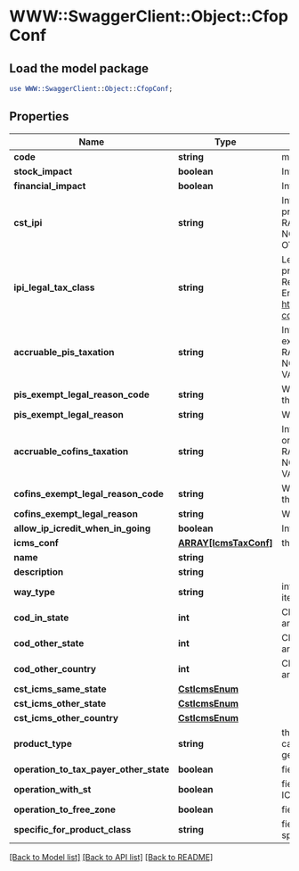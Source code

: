 # WWW::SwaggerClient::Object::CfopConf

## Load the model package
```perl
use WWW::SwaggerClient::Object::CfopConf;
```

## Properties
Name | Type | Description | Notes
------------ | ------------- | ------------- | -------------
**code** | **string** | main unique identificator | 
**stock_impact** | **boolean** | Inform that the process has inventory impact. | [optional] 
**financial_impact** | **boolean** | Inform that the process has financial impact. | [optional] 
**cst_ipi** | **string** | Inform if this process is subject to IPI taxation on output process - &#39;T&#39;  # TAXABLE - &#39;Z&#39;  # TAXABLE WITH RATE&#x3D;0.00 - &#39;E&#39;  # EXEMPT - &#39;H&#39;  # SUSPENDED - &#39;N&#39;  # NO TAXABLE     - &#39;I&#39;  # IMMUNE - &#39;O&#39;  # OTHER - &#39;OZ&#39; # OTHER AND ZERO VALUES  | [optional] 
**ipi_legal_tax_class** | **string** | Legal tax classificação for IPI (enquadramento) When the processo has CST IPI 52 or 54, is mandatory inform Reason Code, see Anexo XIV - Código de Enquadramento Legal do IPI from  http://www.nfe.fazenda.gov.br/portal/exibirArquivo.aspx?conteudo&#x3D;mCnJajU4BKU&#x3D;  | [optional] 
**accruable_pis_taxation** | **string** | Inform if this item by nature is subject to PIS taxation or exempt - &#39;T&#39; # TAXABLE - &#39;Z&#39; # TAXABLE WITH RATE&#x3D;0.00 - &#39;E&#39; # EXEMPT - &#39;H&#39; # SUSPENDED - &#39;N&#39; # NO TAXABLE - &#39;O&#39; # OTHER - &#39;OZ&#39;# OTHER AND ZERO VALUES  | [optional] 
**pis_exempt_legal_reason_code** | **string** | When exempt, taxable with zero, suspended, not taxable, this field holds the official code number | [optional] 
**pis_exempt_legal_reason** | **string** | When specifi reason, this field has the description | [optional] 
**accruable_cofins_taxation** | **string** | Inform if this item by nature is subject to COFINS taxation or exempt - &#39;T&#39;  # TAXABLE - &#39;Z&#39;  # TAXABLE WITH RATE&#x3D;0.00 - &#39;E&#39;  # EXEMPT - &#39;H&#39;  # SUSPENDED - &#39;N&#39;  # NO TAXABLE     - &#39;O&#39;  # OTHER - &#39;OZ&#39; # OTHER AND ZERO VALUES  | [optional] 
**cofins_exempt_legal_reason_code** | **string** | When exempt, taxable with zero, suspended, not taxable, this field holds the official code number | [optional] 
**cofins_exempt_legal_reason** | **string** | When specifi reason, this field has the description | [optional] 
**allow_ip_icredit_when_in_going** | **boolean** | Inform that the process allow IPI credit to Input process | [optional] 
**icms_conf** | [**ARRAY[IcmsTaxConf]**](IcmsTaxConf.md) | the map key is state code | [optional] 
**name** | **string** |  | 
**description** | **string** |  | [optional] 
**way_type** | **string** | inform if the transaction is an operation to internalizing item or value | [optional] 
**cod_in_state** | **int** | CFOP code (tax code operation) when the transactions are within the same state. | [optional] 
**cod_other_state** | **int** | CFOP code (tax code operation) when the transactions are to another state. | [optional] 
**cod_other_country** | **int** | CFOP code (tax code operation) when the transactions are to another country. | [optional] 
**cst_icms_same_state** | [**CstIcmsEnum**](CstIcmsEnum.md) |  | [optional] 
**cst_icms_other_state** | [**CstIcmsEnum**](CstIcmsEnum.md) |  | [optional] 
**cst_icms_other_country** | [**CstIcmsEnum**](CstIcmsEnum.md) |  | [optional] 
**product_type** | **string** | this field is used to define right CFOP, one operation type can be specialized to item product, item merchandise or generic | [optional] 
**operation_to_tax_payer_other_state** | **boolean** | field used to indicate an operation to ICMS tax payer | [optional] 
**operation_with_st** | **boolean** | field used to indicate an operation to items sibject to ICMS-ST | [optional] 
**operation_to_free_zone** | **boolean** | field used to indicate an operation to free zone | [optional] 
**specific_for_product_class** | **string** | field used to indicate an operation to some product class specifically | [optional] 

[[Back to Model list]](../README.md#documentation-for-models) [[Back to API list]](../README.md#documentation-for-api-endpoints) [[Back to README]](../README.md)


